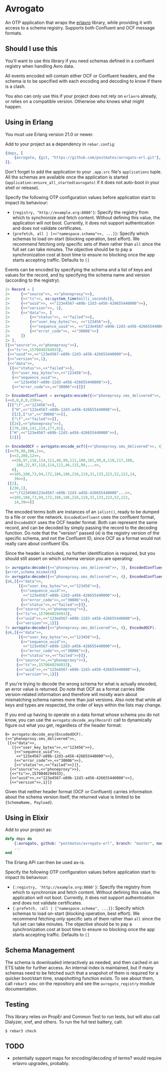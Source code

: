 Avrogato
=====

An OTP application that wraps the [erlavro](https://github.com/klarna/erlavro) library, while providing it with access to a schema registry. Supports both Confluent and OCF message formats.

Should I use this
-----------------

You'll want to use this library if you need schemas defined in a confluent registry when handling Avro data.

All events encoded will contain either OCF or Confluent headers, and the schema is to be specified with each encoding and decoding to know if there is a clash.

You also can only use this if your project does not rely on `erlavro` already, or relies on a compatible version. Otherwise who knows what might happen.

Using in Erlang
-----

You must use Erlang version 21.0 or newer.

Add to your project as a dependency in `rebar.config`:

```erlang
{deps, [
    {avrogato, {git, "https://github.com/postmates/avrogato-erl.git"}, {branch, "master"}}
]}.
```

Don't forget to add the application to your `.app.src` file's `applications` tuple.
All the schemas are available once the application is started (`application:ensure_all_started(avrogato)` if it does not auto-boot in your shell or release).

Specify the following OTP configuration values before application start to impact its behaviour:

- `{registry, "http://example.org:8080"}`: Specify the registry from which to synchronize and fetch content. Without defining this value, the application will not boot. Currently, it does not support authentication and does not validate certificates.
- `{prefetch, all | [<<"namespace.schema">>, ...]}`: Specify which schemas to load on-start (blocking operation, best effort). We recommend fetching only specific sets of them rather than `all` since the full set can take minutes. The objective should be to pay a synchronization cost at boot time to ensure no blocking once the app starts accepting traffic. Defaults to `[]`

Events can be encoded by specifying the schema and a list of keys and values for the record, and by specifying the schema name and version (according to the registry).

```erlang
2> Record = [
2>     {<<"source">>, <<"phoneproxy">>},
2>     {<<"ts">>, os:system_time(milli_seconds)},
2>     {<<"uuid">>, <<"123e4567-e89b-12d3-a456-426655440000">>},
2>     {<<"version">>, 1},
2>     {<<"data">>, [
2>         {<<"status">>, <<"failed">>},
2>         {<<"user_key_bytes">>, <<"123456">>},
2>         {<<"sequence_uuid">>, <<"123e4567-e89b-12d3-a456-426655440000">>},
2>         {<<"error_code">>, <<"30006">>}
2>     ]}
2> ].
[{<<"source">>,<<"phoneproxy">>},
 {<<"ts">>,1570040294933},
 {<<"uuid">>,<<"123e4567-e89b-12d3-a456-426655440000">>},
 {<<"version">>,1},
 {<<"data">>,
  [{<<"status">>,<<"failed">>},
   {<<"user_key_bytes">>,<<"123456">>},
   {<<"sequence_uuid">>,
    <<"123e4567-e89b-12d3-a456-426655440000">>},
   {<<"error_code">>,<<"30006">>}]}]

3> EncodedConfluent = avrogato:encode({<<"phoneproxy.sms_delivered">>, 4}, Record).
[<<0,0,0,0,238>>,
 [[["\f",<<"123456">>],
   ["H",<<"123e4567-e89b-12d3-a456-426655440000">>],
   [[2],["\n",<<"30006">>]],
   ["\f",<<"failed">>]],
  [[24],<<"phoneproxy">>],
  [170,184,141,219,177,91],
  ["H",<<"123e4567-e89b-12d3-a456-426655440000">>],
  [2]]]

4> EncodedOCF = avrogato:encode_ocf({<<"phoneproxy.sms_delivered">>, 4}, Record).
[[<<79,98,106,1>>,
  [<<3,208,12>>,
   <<20,97,118,114,111,46,99,111,100,101,99,8,110,117,108,
     108,22,97,118,114,111,46,115,99,...>>,
   0],
  <<105,108,73,94,172,186,186,216,119,31,133,223,52,122,14,
    39>>],
 [[2],
  [230,1],
  <<"\f123456H123e4567-e89b-12d3-a456-426655440000"...>>,
  <<105,108,73,94,172,186,186,216,119,31,133,223,52,122,
    14,39>>]]
```

The encoded terms both are instances of an `iolist()`, ready to be dumped to a file or over the network. `EncodedConfluent` uses the confluent format, and `EncodedOCF` uses the OCF header format. Both can represent the same record, and can be decoded by simply passing the record to the decoding function. Do note that the "version" passed (`4`) is the registry version of the specific schema, and not the Confluent ID, since OCF as a format would not really care about confluent IDs.

Since the header is included, no further identification is required, but you should still assert on which schema version you are operating:

```erlang
5> avrogato:decode({<<"phoneproxy.sms_delivered">>, 3}, EncodedConfluent).
{error,schema_mismatch}
6> avrogato:decode({<<"phoneproxy.sms_delivered">>, 4}, EncodedConfluent).
{ok,[{<<"data">>,
      [{<<"user_key_bytes">>,<<"123456">>},
       {<<"sequence_uuid">>,
        <<"123e4567-e89b-12d3-a456-426655440000">>},
       {<<"error_code">>,<<"30006">>},
       {<<"status">>,<<"failed">>}]},
     {<<"source">>,<<"phoneproxy">>},
     {<<"ts">>,1570040294933},
     {<<"uuid">>,<<"123e4567-e89b-12d3-a456-426655440000">>},
     {<<"version">>,1}]}
7> avrogato:decode({<<"phoneproxy.sms_delivered">>, 4}, EncodedOCF).
{ok,[{<<"data">>,
      [{<<"user_key_bytes">>,<<"123456">>},
       {<<"sequence_uuid">>,
        <<"123e4567-e89b-12d3-a456-426655440000">>},
       {<<"error_code">>,<<"30006">>},
       {<<"status">>,<<"failed">>}]},
     {<<"source">>,<<"phoneproxy">>},
     {<<"ts">>,1570040294933},
     {<<"uuid">>,<<"123e4567-e89b-12d3-a456-426655440000">>},
     {<<"version">>,1}]}

```

If you're trying to decode the wrong schema for what is actually encoded, an error value is returned. Do note that OCF as a format carries little version-related information and therefore will mostly warn about mismatching schema names more than just versions. Also note that while all keys and types are respected, the order of keys within the lists may change.

If you end up having to operate on a data format whose schema you do not know, you can use the `avrogato:decode_any(Record)` call to dynamically figure out what you get, regardless of the header format:

```
8> avrogato:decode_any(EncodedOCF).
{<<"phoneproxy.sms_delivered">>,
 [{<<"data">>,
   [{<<"user_key_bytes">>,<<"123456">>},
    {<<"sequence_uuid">>,
     <<"123e4567-e89b-12d3-a456-426655440000">>},
    {<<"error_code">>,<<"30006">>},
    {<<"status">>,<<"failed">>}]},
  {<<"source">>,<<"phoneproxy">>},
  {<<"ts">>,1570040294933},
  {<<"uuid">>,<<"123e4567-e89b-12d3-a456-426655440000">>},
  {<<"version">>,1}]}
```

Given that neither header format (OCF or Confluent) carries information about the schema version itself, the returned value is limited to be `{SchemaName, Payload}`.

Using in Elixir
-----

Add to your project as:

```elixir
defp deps do
    {:avrogato, github: "postmates/avrogato-erl", branch: "master", manager: :rebar3}
    ...
end
```

The Erlang API can then be used as-is.

Specify the following OTP configuration values before application start to impact its behaviour:

- `{:registry, 'http://example.org:8080'}`: Specify the registry from which to synchronize and fetch content. Without defining this value, the application will not boot. Currently, it does not support authentication and does not validate certificates.
- `{:prefetch, :all | ["namespace.schema", ...]}`: Specify which schemas to load on-start (blocking operation, best effort). We recommend fetching only specific sets of them rather than `all` since the full set can take minutes. The objective should be to pay a synchronization cost at boot time to ensure no blocking once the app starts accepting traffic. Defaults to `[]`

Schema Management
----

The schema is downloaded interactively as needed, and then cached in an ETS table for further access. An internal index is maintained, but if many schemas need to be fetched such that a snapshot of them is required for a quicker boot/start time, snapshotting function exists. To see about them, call `rebar3 edoc` on the repository and see the `avrogato_registry` module documentation.


Testing
-------

This library relies on PropEr and Common Test to run tests, but will also call Dialyzer, xref, and others. To run the full test battery, call:

    $ rebar3 check

TODO
----

- potentially support maps for encoding/decoding of terms? would require erlavro upgrades, probably.
